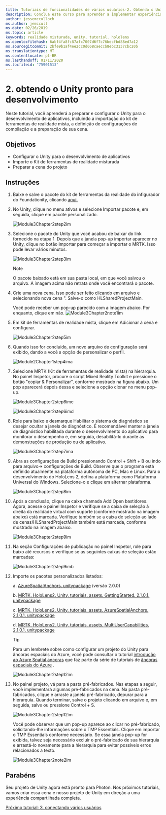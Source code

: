 ```yaml
---
title: Tutoriais de funcionalidades de vários usuários-2. Obtendo o Unity pronto para desenvolvimento
description: Conclua este curso para aprender a implementar experiências compartilhadas de vários usuários em um aplicativo do HoloLens 2.
author: jessemcculloch
ms.author: jemccull
ms.date: 02/26/2019
ms.topic: article
keywords: realidade misturada, unity, tutorial, hololens
ms.openlocfilehash: 6abf4fa8fc87afc7007d6f7c76becfbd88ed7a12
ms.sourcegitcommit: 2bfe9b1af4ee2cc0d668caeccb8ebc3137cbc20b
ms.translationtype: MT
ms.contentlocale: pt-BR
ms.lasthandoff: 01/11/2020
ms.locfileid: "75901513"
---
```

# <a name="2-getting-unity-ready-for-development"></a>2. obtendo o Unity pronto para desenvolvimento

Neste tutorial, você aprenderá a preparar e configurar o Unity para o desenvolvimento de aplicativos, incluindo a importação do kit de ferramentas de realidade mista, a definição de configurações de compilação e a preparação de sua cena.

## <a name="objectives"></a>Objetivos

* Configurar o Unity para o desenvolvimento de aplicativos
* Importe o Kit de ferramentas de realidade misturada
* Preparar a cena do projeto

## <a name="instructions"></a>Instruções

1. Baixe e salve o pacote do kit de ferramentas da realidade do infigurador do Foundationity, clicando [aqui.](https://github.com/microsoft/MixedRealityToolkit-Unity/releases/download/v2.1.0/Microsoft.MixedReality.Toolkit.Unity.Foundation.2.1.0.unitypackage)

2. No Unity, clique no menu ativos e selecione Importar pacote e, em seguida, clique em pacote personalizado.

    ![Module3Chapter2step2im](images/module3chapter2step2im.PNG)

3. Selecione o pacote do Unity que você acabou de baixar do link fornecido na etapa 1. Depois que a janela pop-up importar aparecer no Unity, clique no botão importar para começar a importar o MRTK. Isso pode levar vários minutos.

    ![Module3Chapter2step3im](images/module3chapter2step3im.PNG)

    >[!NOTE]
    >O pacote baixado está em sua pasta local, em que você salvou o arquivo. A imagem acima não retrata onde você encontrará o pacote.

4. Crie uma nova cena. Isso pode ser feito clicando em arquivo e selecionando nova cena ". Salve-o como HLSharedProjectMain.

    Você pode receber um pop-up parecido com a imagem abaixo. Por enquanto, clique em não.
    ![Module3Chapter2note1im](images/module3chapter2note1im.PNG)

5. Em kit de ferramentas de realidade mista, clique em Adicionar à cena e configurar.

    ![Module3Chapter2step5im](images/module3chapter2step5im.PNG)

6. Quando isso for concluído, um novo arquivo de configuração será exibido, dando a você a opção de personalizar o perfil.

    ![Module2Chapter1step4ima](images/Module2Chapter1step4ima.PNG)

7. Selecione MRTK (Kit de ferramentas de realidade mista) na hierarquia. No painel Inspetor, procure o script Mixed Reality Toolkit e pressione o botão "copiar & Personalizar", conforme mostrado na figura abaixo.  Um pop aparecerá depois dessa e selecione a opção clonar no menu pop-up.

    ![Module3Chapter2step6imc](images/module3chapter2step6imc.PNG)

    ![Module3Chapter2step6imd](images/module3chapter2step6imd.PNG)

8. Role para baixo e desmarque Habilitar o sistema de diagnóstico se desejar ocultar a janela de diagnóstico. É recomendável manter a janela de diagnóstico habilitada durante o desenvolvimento do aplicativo para monitorar o desempenho e, em seguida, desabilitá-lo durante as demonstrações de produção ou de aplicativo. 

    ![Module3Chapter2step7ima](images/module3chapter2step7ima.PNG)

9. Abra as configurações de Build pressionando Control + Shift + B ou indo para arquivo-> configurações de Build. Observe que o programa está definido atualmente na plataforma autônoma de PC, Mac e Linux. Para o desenvolvimento do HoloLens 2, defina a plataforma como Plataforma Universal do Windows. Selecione-o e clique em alternar plataforma.

    ![Module3Chapter2step8im](images/module3chapter2step8im.PNG)

10. Após a conclusão, clique na caixa chamada Add Open bastidores. Agora, acesse o painel Inspetor e verifique se a caixa de seleção à direita da realidade virtual com suporte (conforme mostrado na imagem abaixo) está marcada. Verifique também se a caixa de seleção ao lado de cenas/HLSharedProjectMain também está marcada, conforme mostrado na imagem abaixo.

    ![Module3Chapter2step9im](images/module3chapter2step9im.PNG)

11. Na seção Configurações de publicação no painel Inspetor, role para baixo até recursos e verifique se as seguintes caixas de seleção estão marcadas:

    ![Module3Chapter2step9imb](images/module3chapter2step9imb.PNG)

12. Importe os pacotes personalizados listados:

    a. [AzureSpatialAnchors. unitypackage](https://github.com/Azure/azure-spatial-anchors-samples/releases/download/v2.0.0/AzureSpatialAnchors.unitypackage) (versão 2.0.0)

    b. [MRTK. HoloLens2. Unity. tutoriais. assets. GettingStarted. 2.1.0.1. unitypackage](https://github.com/microsoft/MixedRealityLearning/releases/download/getting-started-v2.1.0.1/MRTK.HoloLens2.Unity.Tutorials.Assets.GettingStarted.2.1.0.1.unitypackage)

    c. [MRTK. HoloLens2. Unity. tutoriais. assets. AzureSpatialAnchors. 2.1.0.1. unitypackage](https://github.com/microsoft/MixedRealityLearning/releases/download/azure-spatial-anchors-v2.1.0.1/MRTK.HoloLens2.Unity.Tutorials.Assets.AzureSpatialAnchors.2.1.0.1.unitypackage)

    d. [MRTK. HoloLens2. Unity. tutoriais. assets. MultiUserCapabilities. 2.1.0.1. unitypackage](https://github.com/microsoft/MixedRealityLearning/releases/download/multi-user-capabilities-v2.1.0.1/MRTK.HoloLens2.Unity.Tutorials.Assets.MultiUserCapabilities.2.1.0.1.unitypackage)

    >[!TIP]
    >Para um lembrete sobre como configurar um projeto do Unity para âncoras espaciais do Azure, você pode consultar o tutorial [introdução ao Azure Spatial ancoras](https://docs.microsoft.com/windows/mixed-reality/mrlearning-asa-ch1) que faz parte da série de tutoriais de [âncoras espaciais do Azure](https://docs.microsoft.com/windows/mixed-reality/mrlearning-asa-ch1) .

    ![Module3Chapter2step12im](images/module3chapter2step11im.PNG)

13. No painel projeto, vá para a pasta pré-fabricados. Nas etapas a seguir, você implementará algumas pré-fabricados na cena. Na pasta pré-fabricados, clique e arraste a janela pré-fabricado, depurar para a hierarquia. Quando terminar, salve o projeto clicando em arquivo e, em seguida, salve ou pressione Control + S.

    ![Module3Chapter2step12im](images/module3chapter2step12im.PNG)

    Você pode observar que um pop-up aparece ao clicar no pré-fabricado, solicitando-lhe informações sobre o TMP Essentials. Clique em importar o TMP Essentials conforme necessário. Se essa janela pop-up for exibida, talvez seja necessário excluir o pré-fabricado de sua hierarquia e arrastá-lo novamente para a hierarquia para evitar possíveis erros relacionados a texto.

    ![Module3Chapter2note2im](images/module3chapter2note2im.PNG)

## <a name="congratulations"></a>Parabéns

Seu projeto de Unity agora está pronto para Photon. Nos próximos tutoriais, vamos criar essa cena e nosso projeto de Unity em direção a uma experiência compartilhada completa.

[Próximo tutorial: 3. conectando vários usuários](mrlearning-sharing(photon)-ch3.md)
